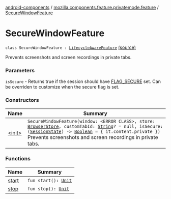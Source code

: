 [android-components](../../index.md) / [mozilla.components.feature.privatemode.feature](../index.md) / [SecureWindowFeature](./index.md)

# SecureWindowFeature

`class SecureWindowFeature : `[`LifecycleAwareFeature`](../../mozilla.components.support.base.feature/-lifecycle-aware-feature/index.md) [(source)](https://github.com/mozilla-mobile/android-components/blob/master/components/feature/privatemode/src/main/java/mozilla/components/feature/privatemode/feature/SecureWindowFeature.kt#L28)

Prevents screenshots and screen recordings in private tabs.

### Parameters

`isSecure` - Returns true if the session should have [FLAG_SECURE](#) set.
Can be overriden to customize when the secure flag is set.

### Constructors

| Name | Summary |
|---|---|
| [&lt;init&gt;](-init-.md) | `SecureWindowFeature(window: <ERROR CLASS>, store: `[`BrowserStore`](../../mozilla.components.browser.state.store/-browser-store/index.md)`, customTabId: `[`String`](https://kotlinlang.org/api/latest/jvm/stdlib/kotlin/-string/index.html)`? = null, isSecure: (`[`SessionState`](../../mozilla.components.browser.state.state/-session-state/index.md)`) -> `[`Boolean`](https://kotlinlang.org/api/latest/jvm/stdlib/kotlin/-boolean/index.html)` = { it.content.private })`<br>Prevents screenshots and screen recordings in private tabs. |

### Functions

| Name | Summary |
|---|---|
| [start](start.md) | `fun start(): `[`Unit`](https://kotlinlang.org/api/latest/jvm/stdlib/kotlin/-unit/index.html) |
| [stop](stop.md) | `fun stop(): `[`Unit`](https://kotlinlang.org/api/latest/jvm/stdlib/kotlin/-unit/index.html) |

